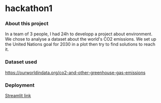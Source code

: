 # hackathon1

### About this project

In a team of 3 people, I had 24h to developp a project about environment.
We chose to analyse a dataset about the world's CO2 emissions.
We set up the United Nations goal for 2030 in a plot then try to find solutions to reach it.

### Dataset used

https://ourworldindata.org/co2-and-other-greenhouse-gas-emissions

### Deployment

[Streamlit link](https://share.streamlit.io/saladegirouard/hackhaton1/main/Hackathon1.py)
